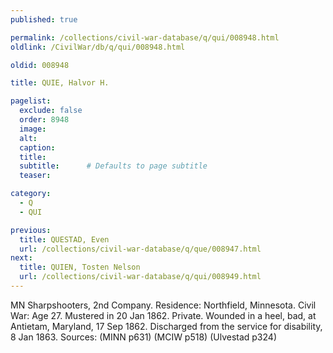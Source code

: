 ```yaml
---
published: true

permalink: /collections/civil-war-database/q/qui/008948.html
oldlink: /CivilWar/db/q/qui/008948.html

oldid: 008948

title: QUIE, Halvor H.

pagelist:
  exclude: false
  order: 8948
  image: 
  alt:
  caption:
  title:
  subtitle:      # Defaults to page subtitle
  teaser:

category: 
  - Q 
  - QUI

previous:
  title: QUESTAD, Even
  url: /collections/civil-war-database/q/que/008947.html  
next:
  title: QUIEN, Tosten Nelson
  url: /collections/civil-war-database/q/qui/008949.html   
---
```

MN Sharpshooters, 2nd Company. Residence: Northfield, Minnesota. Civil War: Age 27. Mustered in 20 Jan 1862. Private. Wounded in a heel, bad, at Antietam, Maryland, 17 Sep 1862. Discharged from the service for disability, 8 Jan 1863. Sources: (MINN p631) (MCIW p518) (Ulvestad p324)